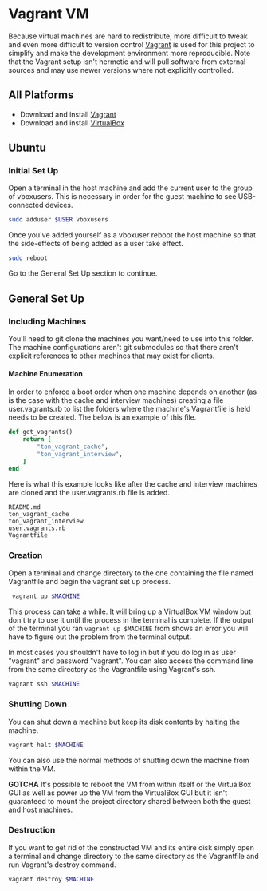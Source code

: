 # Vagrant VM

Because virtual machines are hard to redistribute, more difficult to tweak and even more difficult to version control [Vagrant](https://www.vagrantup.com/) is used for this project to simplify and make the development environment more reproducible. Note that the Vagrant setup isn't hermetic and will pull software from external sources and may use newer versions where not explicitly controlled.

## All Platforms

- Download and install [Vagrant](https://www.vagrantup.com)
- Download and install [VirtualBox](https://www.virtualbox.org)

## Ubuntu

### Initial Set Up

Open a terminal in the host machine and add the current user to the group of vboxusers. This is necessary in order for the guest machine to see USB-connected devices.

```bash
sudo adduser $USER vboxusers
```

Once you've added yourself as a vboxuser reboot the host machine so that the side-effects of being added as a user take effect.

```bash
sudo reboot
```

Go to the General Set Up section to continue.

## General Set Up

### Including Machines

You'll need to git clone the machines you want/need to use into this folder. The machine configurations aren't git submodules so that there aren't explicit references to other machines that may exist for clients.

#### Machine Enumeration

In order to enforce a boot order when one machine depends on another (as is the case with the cache and interview machines) creating a file user.vagrants.rb to list the folders where the machine's Vagrantfile is held needs to be created. The below is an example of this file.

```ruby
def get_vagrants()
    return [
        "ton_vagrant_cache",
        "ton_vagrant_interview",
    ]
end
```

Here is what this example looks like after the cache and interview machines are cloned and the user.vagrants.rb file is added.

```
README.md
ton_vagrant_cache
ton_vagrant_interview
user.vagrants.rb
Vagrantfile
```

### Creation

Open a terminal and change directory to the one containing the file named Vagrantfile and begin the vagrant set up process.

```bash
 vagrant up $MACHINE
```

This process can take a while. It will bring up a VirtualBox VM window but don't try to use it until the process in the terminal is complete. If the output of the terminal you ran ```vagrant up $MACHINE``` from shows an error you will have to figure out the problem from the terminal output.

In most cases you shouldn't have to log in but if you do log in as user "vagrant" and password "vagrant". You can also access the command line from the same directory as the Vagrantfile using Vagrant's ssh.

```bash
vagrant ssh $MACHINE
```

### Shutting Down

You can shut down a machine but keep its disk contents by halting the machine.

```bash
vagrant halt $MACHINE
```

You can also use the normal methods of shutting down the machine from within the VM.

**GOTCHA** It's possible to reboot the VM from within itself or the VirtualBox GUI as well as power up the VM from  the VirtualBox GUI but it isn't guaranteed to mount the project directory shared between both the guest and host machines.

### Destruction

If you want to get rid of the constructed VM and its entire disk simply open a terminal and change directory to the same directory as the Vagrantfile and run Vagrant's destroy command.

```bash
vagrant destroy $MACHINE
```

